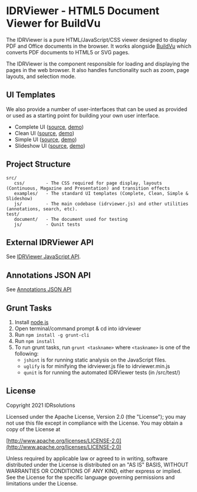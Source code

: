 # IDRViewer - HTML5 Document Viewer for BuildVu

The IDRViewer is a pure HTML/JavaScript/CSS viewer designed to display PDF and Office documents in the browser. It works alongside [BuildVu](https://www.idrsolutions.com/buildvu/) which converts PDF documents to HTML5 or SVG pages.

The IDRViewer is the component responsible for loading and displaying the pages in the web browser. It also handles functionality such as zoom, page layouts, and selection mode.

## UI Templates
We also provide a number of user-interfaces that can be used as provided or used as a starting point for building your own user interface.

- Complete UI ([source](src/examples/complete/index.html), [demo](https://files.idrsolutions.com/Examples/IDRViewerUI/complete/))
- Clean UI ([source](src/examples/clean/index.html), [demo](https://files.idrsolutions.com/Examples/IDRViewerUI/clean/))
- Simple UI ([source](src/examples/simple/index.html), [demo](https://files.idrsolutions.com/Examples/IDRViewerUI/simple/))
- Slideshow UI ([source](src/examples/slideshow/index.html), [demo](https://files.idrsolutions.com/Examples/IDRViewerUI/slideshow/))

## Project Structure
```
src/
   css/        - The CSS required for page display, layouts (Continuous, Magazine and Presentation) and transition effects
   examples/   - The standard UI templates (Complete, Clean, Simple & Slideshow)
   js/         - The main codebase (idrviewer.js) and other utilities (annotations, search, etc).
test/
   document/   - The document used for testing
   js/         - Qunit tests

```

## External IDRViewer API
See [IDRViewer JavaScript API](https://support.idrsolutions.com/buildvu/api-documents/idrviewer-javascript-api).

## Annotations JSON API
See [Annotations JSON API](https://support.idrsolutions.com/buildvu/api-documents/annotations-json-api)

## Grunt Tasks
1. Install [node.js](https://nodejs.org/)
2. Open terminal/command prompt & cd into idrviewer
3. Run `npm install -g grunt-cli`
4. Run `npm install`
5. To run grunt tasks, run `grunt <taskname>` where `<taskname>` is one of the following:
    - `jshint` is for running static analysis on the JavaScript files.
    - `uglify` is for minifying the idrviewer.js file to idrviewer.min.js
    - `qunit` is for running the automated IDRViewer tests (in /src/test/)

## License

Copyright 2021 IDRsolutions

Licensed under the Apache License, Version 2.0 (the "License");
you may not use this file except in compliance with the License.
You may obtain a copy of the License at

[http://www.apache.org/licenses/LICENSE-2.0](http://www.apache.org/licenses/LICENSE-2.0)

Unless required by applicable law or agreed to in writing, software
distributed under the License is distributed on an "AS IS" BASIS,
WITHOUT WARRANTIES OR CONDITIONS OF ANY KIND, either express or implied.
See the License for the specific language governing permissions and
limitations under the License.
